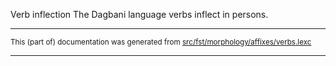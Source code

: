 Verb inflection
The Dagbani language verbs inflect in persons.

* * *

<small>This (part of) documentation was generated from [src/fst/morphology/affixes/verbs.lexc](https://github.com/giellalt/lang-dag/blob/main/src/fst/morphology/affixes/verbs.lexc)</small>

---

